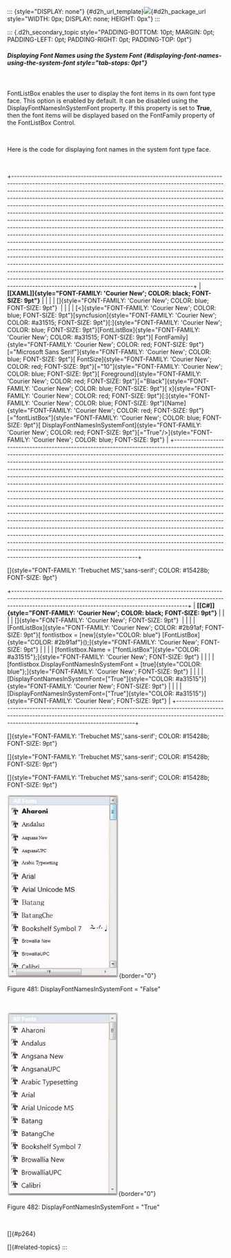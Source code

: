 ::: {style="DISPLAY: none"}
[](ms-xhelp:///?Id=d2h_url_template){#d2h_url_template}![](!package_url!){#d2h_package_url style="WIDTH: 0px; DISPLAY: none; HEIGHT: 0px"}
:::

::: {.d2h_secondary_topic style="PADDING-BOTTOM: 10pt; MARGIN: 0pt; PADDING-LEFT: 0pt; PADDING-RIGHT: 0pt; PADDING-TOP: 0pt"}
##### Displaying Font Names using the System Font {#displaying-font-names-using-the-system-font style="tab-stops: 0pt"}

 

FontListBox enables the user to display the font items in its own font type face. This option is enabled by default. It can be disabled using the DisplayFontNamesInSystemFont property. If this property is set to **True**, then the font items will be displayed based on the FontFamily property of the FontListBox Control.

 

Here is the code for displaying font names in the system font type face.

 

+-----------------------------------------------------------------------------------------------------------------------------------------------------------------------------------------------------------------------------------------------------------------------------------------------------------------------------------------------------------------------------------------------------------------------------------------------------------------------------------------------------------------------------------------------------------------------------------------------------------------------------------------------------------------------------------------------------------------------------------------------------------------------------------------------------------------------------------------------------------------------------------------------------------------------------------------------------------------------------------------------------------------------------------------------------------------------------------------------------------------------------------------------------------------------------------------------------------------------------------------------------------------------------------+
| **[\[XAML\]]{style="FONT-FAMILY: 'Courier New'; COLOR: black; FONT-SIZE: 9pt"}**                                                                                                                                                                                                                                                                                                                                                                                                                                                                                                                                                                                                                                                                                                                                                                                                                                                                                                                                                                                                                                                                                                                                                                                                  |
|                                                                                                                                                                                                                                                                                                                                                                                                                                                                                                                                                                                                                                                                                                                                                                                                                                                                                                                                                                                                                                                                                                                                                                                                                                                                                   |
| []{style="FONT-FAMILY: 'Courier New'; COLOR: blue; FONT-SIZE: 9pt"}                                                                                                                                                                                                                                                                                                                                                                                                                                                                                                                                                                                                                                                                                                                                                                                                                                                                                                                                                                                                                                                                                                                                                                                                               |
|                                                                                                                                                                                                                                                                                                                                                                                                                                                                                                                                                                                                                                                                                                                                                                                                                                                                                                                                                                                                                                                                                                                                                                                                                                                                                   |
| [\<]{style="FONT-FAMILY: 'Courier New'; COLOR: blue; FONT-SIZE: 9pt"}[syncfusion]{style="FONT-FAMILY: 'Courier New'; COLOR: #a31515; FONT-SIZE: 9pt"}[:]{style="FONT-FAMILY: 'Courier New'; COLOR: blue; FONT-SIZE: 9pt"}[FontListBox]{style="FONT-FAMILY: 'Courier New'; COLOR: #a31515; FONT-SIZE: 9pt"}[ FontFamily]{style="FONT-FAMILY: 'Courier New'; COLOR: red; FONT-SIZE: 9pt"}[=\"Microsoft Sans Serif\"]{style="FONT-FAMILY: 'Courier New'; COLOR: blue; FONT-SIZE: 9pt"}[ FontSize]{style="FONT-FAMILY: 'Courier New'; COLOR: red; FONT-SIZE: 9pt"}[=\"10\"]{style="FONT-FAMILY: 'Courier New'; COLOR: blue; FONT-SIZE: 9pt"}[ Foreground]{style="FONT-FAMILY: 'Courier New'; COLOR: red; FONT-SIZE: 9pt"}[=\"Black\"]{style="FONT-FAMILY: 'Courier New'; COLOR: blue; FONT-SIZE: 9pt"}[ x]{style="FONT-FAMILY: 'Courier New'; COLOR: red; FONT-SIZE: 9pt"}[:]{style="FONT-FAMILY: 'Courier New'; COLOR: blue; FONT-SIZE: 9pt"}[Name]{style="FONT-FAMILY: 'Courier New'; COLOR: red; FONT-SIZE: 9pt"}[=\"fontListBox\"]{style="FONT-FAMILY: 'Courier New'; COLOR: blue; FONT-SIZE: 9pt"}[ DisplayFontNamesInSystemFont]{style="FONT-FAMILY: 'Courier New'; COLOR: red; FONT-SIZE: 9pt"}[=\"True\"/\>]{style="FONT-FAMILY: 'Courier New'; COLOR: blue; FONT-SIZE: 9pt"} |
+-----------------------------------------------------------------------------------------------------------------------------------------------------------------------------------------------------------------------------------------------------------------------------------------------------------------------------------------------------------------------------------------------------------------------------------------------------------------------------------------------------------------------------------------------------------------------------------------------------------------------------------------------------------------------------------------------------------------------------------------------------------------------------------------------------------------------------------------------------------------------------------------------------------------------------------------------------------------------------------------------------------------------------------------------------------------------------------------------------------------------------------------------------------------------------------------------------------------------------------------------------------------------------------+

[]{style="FONT-FAMILY: 'Trebuchet MS','sans-serif'; COLOR: #15428b; FONT-SIZE: 9pt"} 

+---------------------------------------------------------------------------------------------------------------------------------------------------------------------------------------------------------------------------+
| **[\[C#\]]{style="FONT-FAMILY: 'Courier New'; COLOR: black; FONT-SIZE: 9pt"}**                                                                                                                                            |
|                                                                                                                                                                                                                           |
| []{style="FONT-FAMILY: 'Courier New'; FONT-SIZE: 9pt"}                                                                                                                                                                    |
|                                                                                                                                                                                                                           |
| [FontListBox]{style="FONT-FAMILY: 'Courier New'; COLOR: #2b91af; FONT-SIZE: 9pt"}[ fontlistbox = [new]{style="COLOR: blue"} [FontListBox]{style="COLOR: #2b91af"}();]{style="FONT-FAMILY: 'Courier New'; FONT-SIZE: 9pt"} |
|                                                                                                                                                                                                                           |
| [fontlistbox.Name = [\"fontListBox\"]{style="COLOR: #a31515"};]{style="FONT-FAMILY: 'Courier New'; FONT-SIZE: 9pt"}                                                                                                       |
|                                                                                                                                                                                                                           |
| [fontlistbox.DisplayFontNamesInSystemFont = [true]{style="COLOR: blue"};]{style="FONT-FAMILY: 'Courier New'; FONT-SIZE: 9pt"}                                                                                             |
|                                                                                                                                                                                                                           |
| [DisplayFontNamesInSystemFont=[\"True\"]{style="COLOR: #a31515"}]{style="FONT-FAMILY: 'Courier New'; FONT-SIZE: 9pt"}                                                                                                     |
|                                                                                                                                                                                                                           |
| [DisplayFontNamesInSystemFont=[\"True\"]{style="COLOR: #a31515"}]{style="FONT-FAMILY: 'Courier New'; FONT-SIZE: 9pt"}                                                                                                     |
+---------------------------------------------------------------------------------------------------------------------------------------------------------------------------------------------------------------------------+

[]{style="FONT-FAMILY: 'Trebuchet MS','sans-serif'; COLOR: #15428b; FONT-SIZE: 9pt"} 

[]{style="FONT-FAMILY: 'Trebuchet MS','sans-serif'; COLOR: #15428b; FONT-SIZE: 9pt"} 

[]{style="FONT-FAMILY: 'Trebuchet MS','sans-serif'; COLOR: #15428b; FONT-SIZE: 9pt"} 

![](ImagesExt/image30_440.jpg){border="0"}

Figure 481: DisplayFontNamesInSystemFont = \"False\"

 

![](ImagesExt/image30_441.jpg){border="0"}

Figure 482: DisplayFontNamesInSystemFont = \"True\"

 

[]{#p264} 

[]{#related-topics}
:::

